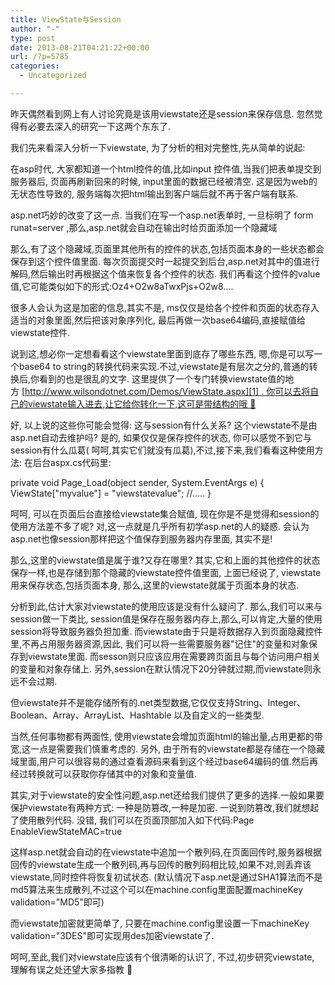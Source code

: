 ```yaml
---
title: ViewState与Session
author: "-"
type: post
date: 2013-08-21T04:21:22+00:00
url: /?p=5785
categories:
  - Uncategorized

---
```

<span>昨天偶然看到网上有人讨论究竟是该用viewstate还是session来保存信息. 忽然觉得有必要去深入的研究一下这两个东东了.

<span>我们先来看深入分析一下viewstate, 为了分析的相对完整性,先从简单的说起:

<span>在asp时代, 大家都知道一个html控件的值,比如input 控件值,当我们把表单提交到服务器后, 页面再刷新回来的时候, input里面的数据已经被清空. 这是因为web的无状态性导致的, 服务端每次把html输出到客户端后就不再于客户端有联系.

<span>asp.net巧妙的改变了这一点. 当我们在写一个asp.net表单时, 一旦标明了 form runat=server ,那么,asp.net就会自动在输出时给页面添加一个隐藏域

  <input type="hidden" name="__VIEWSTATE" value="">

那么,有了这个隐藏域,页面里其他所有的控件的状态,包括页面本身的一些状态都会保存到这个控件值里面. 每次页面提交时一起提交到后台,asp.net对其中的值进行解码,然后输出时再根据这个值来恢复各个控件的状态. 我们再看这个控件的value值,它可能类似如下的形式:Oz4+O2w8aTwxPjs+O2w8....
  
很多人会认为这是加密的信息,其实不是, ms仅仅是给各个控件和页面的状态存入适当的对象里面,然后把该对象序列化, 最后再做一次base64编码,直接赋值给viewstate控件.

说到这,想必你一定想看看这个viewstate里面到底存了哪些东西, 嗯,你是可以写一个base64 to string的转换代码来实现.不过,viewstate是有层次之分的,普通的转换后,你看到的也是很乱的文字. 这里提供了一个专门转换viewstate值的地方 [<span style="text-decoration: underline;">http://www.wilsondotnet.com/Demos/ViewState.aspx][1] . 你可以去将自己的viewstate输入进去,让它给你转化一下,这可是带结构的哦 🙂

好, 以上说的这些你可能会觉得: 这与session有什么关系? 这个viewstate不是由asp.net自动去维护吗? 是的, 如果仅仅是保存控件的状态, 你可以感觉不到它与session有什么瓜葛( 呵呵,其实它们就没有瓜葛),不过,接下来,我们看看这种使用方法: 在后台aspx.cs代码里:

  private void Page_Load(object sender, System.EventArgs e) { ViewState["myvalue"] = "viewstatevalue"; //..... }

呵呵, 可以在页面后台直接给viewstate集合赋值, 现在你是不是觉得和session的使用方法差不多了呢? 对,这一点就是几乎所有初学asp.net的人的疑惑. 会认为asp.net也像session那样把这个值保存到服务器内存里面, 其实不是!

那么,这里的viewstate值是属于谁?又存在哪里? 其实,它和上面的其他控件的状态保存一样,也是存储到那个隐藏的viewstate控件值里面, 上面已经说了, viewstate用来保存状态,包括页面本身, 那么,这里的viewstate就属于页面本身的状态.

分析到此,估计大家对viewstate的使用应该是没有什么疑问了. 那么,我们可以来与session做一下类比, session值是保存在服务器内存上,那么,可以肯定,大量的使用session将导致服务器负担加重. 而viewstate由于只是将数据存入到页面隐藏控件里,不再占用服务器资源,因此, 我们可以将一些需要服务器"记住"的变量和对象保存到viewstate里面. 而sesson则只应该应用在需要跨页面且与每个访问用户相关的变量和对象存储上. 另外,session在默认情况下20分钟就过期,而viewstate则永远不会过期.

但viewstate并不是能存储所有的.net类型数据,它仅仅支持String、Integer、Boolean、Array、ArrayList、Hashtable 以及自定义的一些类型.

当然,任何事物都有两面性, 使用viewstate会增加页面html的输出量,占用更都的带宽,这一点是需要我们慎重考虑的. 另外, 由于所有的viewstate都是存储在一个隐藏域里面,用户可以很容易的通过查看源码来看到这个经过base64编码的值.然后再经过转换就可以获取你存储其中的对象和变量值.

其实,对于viewstate的安全性问题,asp.net还给我们提供了更多的选择.一般如果要保护viewstate有两种方式: 一种是防篡改,一种是加密. 一说到防篡改,我们就想起了使用散列代码. 没错, 我们可以在页面顶部加入如下代码:Page EnableViewStateMAC=true

这样asp.net就会自动的在viewstate中追加一个散列码,在页面回传时,服务器根据回传的viewstate生成一个散列码,再与回传的散列码相比较,如果不对,则丢弃该viewstate,同时控件将恢复初试状态. (默认情况下asp.net是通过SHA1算法而不是md5算法来生成散列,不过这个可以在machine.config里面配置machineKey validation="MD5"即可)

而viewstate加密就更简单了, 只要在machine.config里设置一下machineKey validation="3DES"即可实现用des加密viewstate了.

<span>呵呵,至此,我们对viewstate应该有个很清晰的认识了, 不过,初步研究viewstate, 理解有误之处还望大家多指教 🙂

 [1]: http://www.wilsondotnet.com/Demos/ViewState.aspx ""